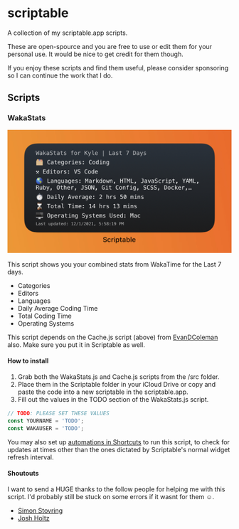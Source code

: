 # scriptable

A collection of my scriptable.app scripts.

These are open-spource and you are free to use or edit them for your personal use. It would be nice to get credit for them though.

If you enjoy these scripts and find them useful, please consider sponsoring so I can continue the work that I do.

## Scripts

### WakaStats

![](/images/wakastats.jpeg)

This script shows you your combined stats from WakaTime for the Last 7 days.

- Categories
- Editors
- Languages
- Daily Average Coding Time
- Total Coding Time
- Operating Systems

This script depends on the Cache.js script (above) from [EvanDColeman](https://github.com/evandcoleman) also. Make sure you put it in Scriptable as well.

#### How to install

1. Grab both the WakaStats.js and Cache.js scripts from the /src folder.
2. Place them in the Scriptable folder in your iCloud Drive or copy and paste the code into a new scriptable in the scriptable.app.
3. Fill out the values in the TODO section of the WakaStats.js script.

```javascript
// TODO: PLEASE SET THESE VALUES
const YOURNAME = 'TODO';
const WAKAUSER = 'TODO';
```

You may also set up [automations in Shortcuts](https://support.apple.com/guide/shortcuts/create-a-new-personal-automation-apdfbdbd7123/ios) to run this script, to check for updates at times other than the ones dictated by Scriptable's normal widget refresh interval.

#### Shoutouts

I want to send a HUGE thanks to the follow people for helping me with this script. I'd probably still be stuck on some errors if it wasnt for them ☺️.

- [Simon Stovring](https://twitter.com/simonbs)
- [Josh Holtz](https://twitter.com/joshdholtz?s=21)